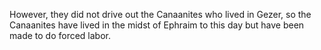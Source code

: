 However, they did not drive out the Canaanites who lived in Gezer, so the Canaanites have lived in the midst of Ephraim to this day but have been made to do forced labor.
